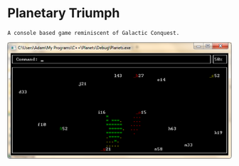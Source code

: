 Planetary Triumph
=================

	A console based game reminiscent of Galactic Conquest.
	
![screenshot](images/screenshot1.png)